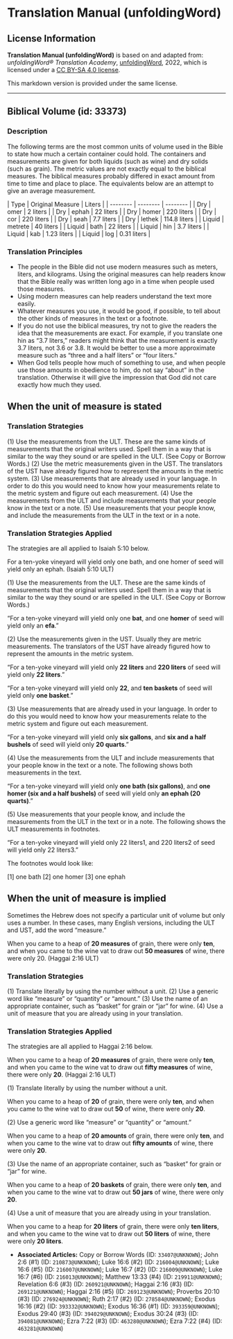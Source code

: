 # Translation Manual (unfoldingWord)

## License Information

**Translation Manual (unfoldingWord)** is based on and adapted from: _unfoldingWord® Translation Academy_, [unfoldingWord](https://unfoldingword.org/utw), 2022, which is licensed under a [CC BY-SA 4.0 license](https://creativecommons.org/licenses/by-sa/4.0/legalcode.en).

This markdown version is provided under the same license.



--------------------------------

## Biblical Volume (id: 33373)

### Description

The following terms are the most common units of volume used in the Bible to state how much a certain container could hold. The containers and measurements are given for both liquids (such as wine) and dry solids (such as grain). The metric values are not exactly equal to the biblical measures. The biblical measures probably differed in exact amount from time to time and place to place. The equivalents below are an attempt to give an average measurement.

\| Type \| Original Measure \| Liters \| \| \-\-\-\-\-\-\-\- \| \-\-\-\-\-\-\-\- \| \-\-\-\-\-\-\-\- \| \| Dry \| omer \| 2 liters \| \| Dry \| ephah \| 22 liters \| \| Dry \| homer \| 220 liters \| \| Dry \| cor \| 220 liters \| \| Dry \| seah \| 7\.7 liters \| \| Dry \| lethek \| 114\.8 liters \| \| Liquid \| metrete \| 40 liters \| \| Liquid \| bath \| 22 liters \| \| Liquid \| hin \| 3\.7 liters \| \| Liquid \| kab \| 1\.23 liters \| \| Liquid \| log \| 0\.31 liters \|

### Translation Principles

* The people in the Bible did not use modern measures such as meters, liters, and kilograms. Using the original measures can help readers know that the Bible really was written long ago in a time when people used those measures.
* Using modern measures can help readers understand the text more easily.
* Whatever measures you use, it would be good, if possible, to tell about the other kinds of measures in the text or a footnote.
* If you do not use the biblical measures, try not to give the readers the idea that the measurements are exact. For example, if you translate one hin as “3\.7 liters,” readers might think that the measurement is exactly 3\.7 liters, not 3\.6 or 3\.8\. It would be better to use a more approximate measure such as “three and a half liters” or “four liters.”
* When God tells people how much of something to use, and when people use those amounts in obedience to him, do not say “about” in the translation. Otherwise it will give the impression that God did not care exactly how much they used.

When the unit of measure is stated
----------------------------------

### Translation Strategies

(1\) Use the measurements from the ULT. These are the same kinds of measurements that the original writers used. Spell them in a way that is similar to the way they sound or are spelled in the ULT. (See Copy or Borrow Words.) (2\) Use the metric measurements given in the UST. The translators of the UST have already figured how to represent the amounts in the metric system. (3\) Use measurements that are already used in your language. In order to do this you would need to know how your measurements relate to the metric system and figure out each measurement. (4\) Use the measurements from the ULT and include measurements that your people know in the text or a note. (5\) Use measurements that your people know, and include the measurements from the ULT in the text or in a note.

### Translation Strategies Applied

The strategies are all applied to Isaiah 5:10 below.

For a ten\-yoke vineyard will yield only one bath, and one homer of seed will yield only an ephah. (Isaiah 5:10 ULT)

(1\) Use the measurements from the ULT. These are the same kinds of measurements that the original writers used. Spell them in a way that is similar to the way they sound or are spelled in the ULT. (See Copy or Borrow Words.)

“For a ten\-yoke vineyard will yield only one **bat**, and one **homer** of seed will yield only an **efa**.”

(2\) Use the measurements given in the UST. Usually they are metric measurements. The translators of the UST have already figured how to represent the amounts in the metric system.

“For a ten\-yoke vineyard will yield only **22 liters** and **220 liters** of seed will yield only **22 liters**.”

“For a ten\-yoke vineyard will yield only **22**, and **ten baskets** of seed will yield only **one basket**.”

(3\) Use measurements that are already used in your language. In order to do this you would need to know how your measurements relate to the metric system and figure out each measurement.

“For a ten\-yoke vineyard will yield only **six gallons**, and **six and a half bushels** of seed will yield only **20 quarts**.”

(4\) Use the measurements from the ULT and include measurements that your people know in the text or a note. The following shows both measurements in the text.

“For a ten\-yoke vineyard will yield only **one bath (six gallons)**, and **one homer (six and a half bushels)** of seed will yield only **an ephah (20 quarts)**.”

(5\) Use measurements that your people know, and include the measurements from the ULT in the text or in a note. The following shows the ULT measurements in footnotes.

“For a ten\-yoke vineyard will yield only 22 liters1, and 220 liters2 of seed will yield only 22 liters3\.”

The footnotes would look like:

\[1] one bath \[2] one homer \[3] one ephah

When the unit of measure is implied
-----------------------------------

Sometimes the Hebrew does not specify a particular unit of volume but only uses a number. In these cases, many English versions, including the ULT and UST, add the word “measure.”

When you came to a heap of **20 measures** of grain, there were only **ten**, and when you came to the wine vat to draw out **50 measures** of wine, there were only 20\. (Haggai 2:16 ULT)

### Translation Strategies

(1\) Translate literally by using the number without a unit. (2\) Use a generic word like “measure” or “quantity” or “amount.” (3\) Use the name of an appropriate container, such as “basket” for grain or “jar” for wine. (4\) Use a unit of measure that you are already using in your translation.

### Translation Strategies Applied

The strategies are all applied to Haggai 2:16 below.

When you came to a heap of **20 measures** of grain, there were only **ten**, and when you came to the wine vat to draw out **fifty measures** of wine, there were only **20**. (Haggai 2:16 ULT)

(1\) Translate literally by using the number without a unit.

When you came to a heap of **20** of grain, there were only **ten**, and when you came to the wine vat to draw out **50** of wine, there were only **20**.

(2\) Use a generic word like “measure” or “quantity” or “amount.”

When you came to a heap of **20 amounts** of grain, there were only **ten**, and when you came to the wine vat to draw out **fifty amounts** of wine, there were only **20**.

(3\) Use the name of an appropriate container, such as “basket” for grain or “jar” for wine.

When you came to a heap of **20 baskets** of grain, there were only **ten**, and when you came to the wine vat to draw out **50 jars** of wine, there were only **20**.

(4\) Use a unit of measure that you are already using in your translation.

When you came to a heap for **20 liters** of grain, there were only **ten liters**, and when you came to the wine vat to draw out **50 liters** of wine, there were only **20 liters**.

* **Associated Articles:** Copy or Borrow Words (ID: `33407@UNKNOWN`); John 2:6 (#1) (ID: `210873@UNKNOWN`); Luke 16:6 (#2) (ID: `216004@UNKNOWN`); Luke 16:6 (#5) (ID: `216007@UNKNOWN`); Luke 16:7 (#2) (ID: `216009@UNKNOWN`); Luke 16:7 (#6) (ID: `216013@UNKNOWN`); Matthew 13:33 (#4) (ID: `219911@UNKNOWN`); Revelation 6:6 (#3) (ID: `260921@UNKNOWN`); Haggai 2:16 (#3) (ID: `269121@UNKNOWN`); Haggai 2:16 (#5) (ID: `269123@UNKNOWN`); Proverbs 20:10 (#3) (ID: `276924@UNKNOWN`); Ruth 2:17 (#2) (ID: `278584@UNKNOWN`); Exodus 16:16 (#2) (ID: `393332@UNKNOWN`); Exodus 16:36 (#1) (ID: `393359@UNKNOWN`); Exodus 29:40 (#3) (ID: `394029@UNKNOWN`); Exodus 30:24 (#3) (ID: `394081@UNKNOWN`); Ezra 7:22 (#3) (ID: `463280@UNKNOWN`); Ezra 7:22 (#4) (ID: `463281@UNKNOWN`)

